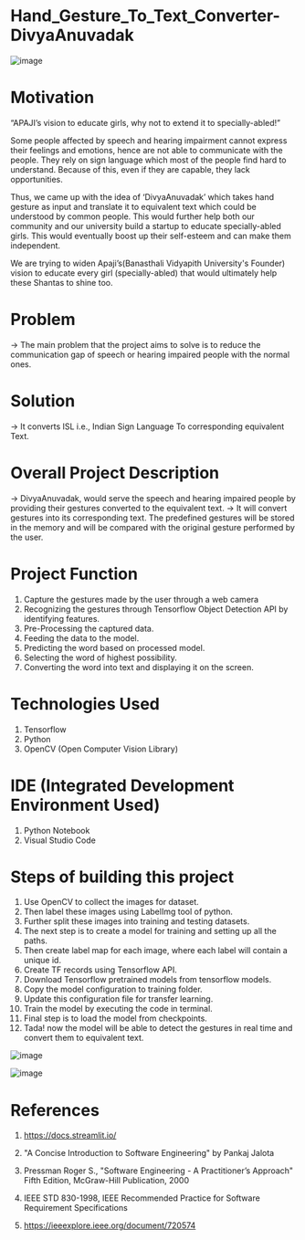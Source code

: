 # Hand_Gesture_To_Text_Converter-DivyaAnuvadak
![image](https://github.com/Deepali-14/Hand_Gesture_To_Text_Converter-DivyaAnuvadak/assets/90978030/7aaebd7c-7a6e-4e47-9ed7-6e228cc3a520)

# Motivation
“APAJI’s  vision to educate girls, 
why not to extend it to specially-abled!”

Some people affected by speech and hearing impairment cannot express their feelings and emotions, hence are not able to communicate with the people. They rely on sign language which most of the people find hard to understand. Because of this, even if they are capable, they lack opportunities. 

Thus, we came up with the idea of ‘DivyaAnuvadak’ which takes hand gesture as input and translate it to equivalent text which could be understood by common people. This would further help both our community and our university build a startup to educate specially-abled girls. This would eventually boost up their self-esteem and can make them independent.

We are trying to widen Apaji’s(Banasthali Vidyapith University's Founder) vision to educate every girl (specially-abled) that would ultimately help these Shantas to shine too.


# Problem
-> The main problem that the project aims to solve is to reduce the communication gap of speech or hearing impaired people with the normal ones. 

# Solution
-> It converts ISL i.e., Indian Sign Language To corresponding equivalent Text.

# Overall Project Description
-> DivyaAnuvadak, would serve the speech and hearing impaired people by providing their gestures converted to the equivalent text. 
-> It will convert gestures into its corresponding text. The predefined gestures will be stored in the memory and will be compared with the original gesture performed by the user.

# Project Function
1. Capture the gestures made by the user through a web camera
2. Recognizing the gestures through Tensorflow Object Detection API by identifying features.
3. Pre-Processing the captured data.
4. Feeding the data to the model.
5. Predicting the word based on processed model.
6. Selecting the word of highest possibility.
7. Converting the word into text and displaying it on the screen.

# Technologies Used
1. Tensorflow
2. Python
3. OpenCV (Open Computer Vision Library)

# IDE (Integrated Development Environment Used)
1. Python Notebook
2. Visual Studio Code

# Steps of building this project
1.	Use OpenCV to collect the images for dataset.
2.	Then label these images using LabelImg tool of python. 
3.  Further split these images into training and testing datasets.
4.	The next step is to create a model for training and setting  up all the paths.
5.	Then create label map for each image, where each label will contain a unique id.
6.	Create TF records using Tensorflow API.
7.	Download Tensorflow pretrained models from tensorflow models.
8.	Copy the model configuration to training folder.
9.	Update this configuration file for transfer learning.
10.	Train the model by executing the code in terminal.
11.	Final step is to load the model from checkpoints.
12.	Tada! now the model will be able to detect the gestures in real time and convert them to equivalent text.


![image](https://github.com/Deepali-14/Hand_Gesture_To_Text_Converter-DivyaAnuvadak/assets/90978030/401953b2-e98e-4b74-b43e-310835bdebd0)

![image](https://github.com/Deepali-14/Hand_Gesture_To_Text_Converter-DivyaAnuvadak/assets/90978030/4bd7cd62-d146-426a-a766-a9a38c716bba)

# References
1. https://docs.streamlit.io/

2. "A Concise Introduction to Software Engineering" by Pankaj Jalota

3. Pressman Roger S., "Software Engineering - A Practitioner’s Approach" Fifth Edition, McGraw-Hill Publication, 2000

4. IEEE STD 830-1998, IEEE Recommended Practice for Software Requirement Specifications

5. https://ieeexplore.ieee.org/document/720574


